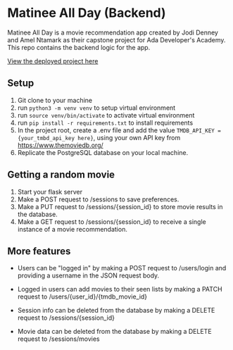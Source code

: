 # Matinee All Day (Backend)

Matinee All Day is a movie recommendation app created by Jodi Denney and Amel Ntamark as their capstone project for Ada Developer's Academy. This repo contains the backend logic for the app.

[View the deployed project here](http://all-day-matinee.herokuapp.com/)

## Setup

1. Git clone to your machine
2. run `python3 -m venv venv` to setup virtual environment
3. run `source venv/bin/activate` to activate virtual environment
4. run `pip install -r requirements.txt` to install requirements
5. In the project root, create a .env file and add the value `TMDB_API_KEY = {your_tmbd_api_key here}`, using your own API key from https://www.themoviedb.org/
6. Replicate the PostgreSQL database on your local machine.

## Getting a random movie

1. Start your flask server
2. Make a POST request to /sessions to save preferences.
3. Make a PUT request to /sessions/{session_id} to store movie results in the database.
4. Make a GET request to /sessions/{session_id} to receive a single instance of a movie recommendation.

## More features

- Users can be "logged in" by making a POST request to /users/login and providing a username in the JSON request body.

- Logged in users can add movies to their seen lists by making a PATCH request to /users/{user_id}/{tmdb_movie_id}

- Session info can be deleted from the database by making a DELETE request to /sessions/{session_id}

- Movie data can be deleted from the database by making a DELETE request to /sessions/movies

